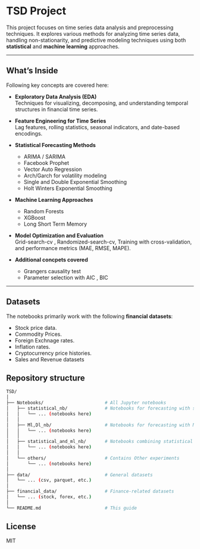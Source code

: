 # TSD Project

This project focuses on time series data analysis and preprocessing techniques. It explores various methods for analyzing time series data, handling non-stationarity, and predictive modeling techniques using both **statistical** and **machine learning** approaches.


---

##  What’s Inside

Following key concepts are covered here:

- **Exploratory Data Analysis (EDA)**  
  Techniques for visualizing, decomposing, and understanding temporal structures in financial time series.

  
- **Feature Engineering for Time Series**  
  Lag features, rolling statistics, seasonal indicators, and date-based encodings.
  

- **Statistical Forecasting Methods**  
 
  - ARIMA / SARIMA  
  - Facebook Prophet
  - Vector Auto Regression
  - Arch/Garch for volatility modeling
  - Single and Double Exponential Smoothing
  - Holt Winters Exponential Smoothing
  

- **Machine Learning Approaches**  

  - Random Forests
  - XGBoost
  - Long Short Term Memory


- **Model Optimization and Evaluation**  
  Grid-search-cv , Randomized-search-cv, Training with cross-validation, and performance metrics (MAE, RMSE, MAPE).


- **Additional concpets covered**
  - Grangers causality test
  - Parameter selection with AIC , BIC 

---

## Datasets

The notebooks primarily work with the following **financial datasets**:

- Stock price data.
- Commodity Prices.
- Foreign Exchnage rates.
- Inflation rates.
- Cryptocurrency price histories.
- Sales and Revenue datasets

## Repository structure
```bash
TSD/
│
├── Notebooks/                       # All Jupyter notebooks
│   ├── statistical_nb/              # Notebooks for forecasting with statistical methods
│   │   └── ... (notebooks here)
│   │
│   ├── Ml,Dl_nb/                    # Notebooks for forecasting with Machine Learning & Deep Learning methods
│   │   └── ... (notebooks here)
│   │
│   ├── statistical_and_ml_nb/       # Notebooks combining statistical & ML approaches
│   │   └── ... (notebooks here)
│   │
│   └── others/                      # Contains Other experiments
│       └── ... (notebooks here)
│
├── data/                            # General datasets
│   └── ... (csv, parquet, etc.)
│
├── financial_data/                  # Finance-related datasets
│   └── ... (stock, forex, etc.)
│
└── README.md                        # This guide
```
## License

MIT
